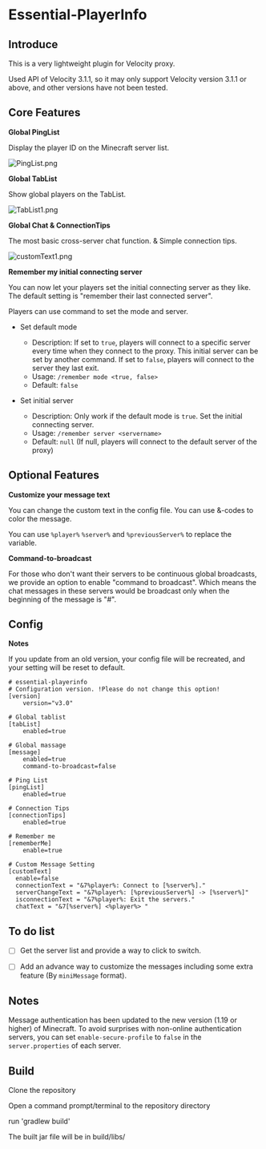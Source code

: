 # Essential-PlayerInfo

## Introduce

This is a very lightweight plugin for Velocity proxy.

Used API of Velocity 3.1.1, so it may only support Velocity version 3.1.1 or above, and other versions have not been tested.

## Core Features

**Global PingList**

Display the player ID on the Minecraft server list.

![PingList.png][1]

**Global TabList**

Show global players on the TabList.

![TabList1.png][2]

**Global Chat & ConnectionTips**

The most basic cross-server chat function. & Simple connection tips.

![customText1.png][3]

**Remember my initial connecting server**

You can now let your players set the initial connecting server as they like. The default setting is "remember their last connected server".

Players can use command to set the mode and server.

- Set default mode
  - Description: If set to `true`, players will connect to a specific server every time when they connect to the proxy. This initial server can be set by another command.
    If set to `false`, players will connect to the server they last exit.
  - Usage: `/remember mode <true, false>`
  - Default: `false`


- Set initial server
    - Description: Only work if the default mode is `true`. Set the initial connecting server.
    - Usage: `/remember server <servername>`
    - Default: `null` (If null, players will connect to the default server of the proxy)
    
## Optional Features

**Customize your message text**

You can change the custom text in the config file. You can use &-codes to color the message.

You can use `%player%` `%server%` and `%previousServer%` to replace the variable.

**Command-to-broadcast**

For those who don't want their servers to be continuous global broadcasts, we provide an option to enable "command to
broadcast". Which means the chat messages in these servers would be broadcast only when the beginning of the message
is "#".

## Config

**Notes**

 If you update from an old version, your config file will be recreated, and your setting will be reset to default.

    # essential-playerinfo
    # Configuration version. !Please do not change this option!
    [version]
        version="v3.0"
    
    # Global tablist
    [tabList]
        enabled=true
    
    # Global massage
    [message]
        enabled=true
        command-to-broadcast=false
    
    # Ping List
    [pingList]
        enabled=true
    
    # Connection Tips
    [connectionTips]
        enabled=true

    # Remember me
    [rememberMe]
        enable=true
    
    # Custom Message Setting
    [customText]
      enable=false
      connectionText = "&7%player%: Connect to [%server%]."
      serverChangeText = "&7%player%: [%previousServer%] -> [%server%]"
      isconnectionText = "&7%player%: Exit the servers."
      chatText = "&7[%server%] <%player%> "

## To do list

- [ ] Get the server list and provide a way to click to switch.

- [ ] Add an advance way to customize the messages including some extra feature (By `miniMessage` format).

## Notes

Message authentication has been updated to the new version (1.19 or higher) of Minecraft. To avoid surprises with non-online authentication servers, you can set `enable-secure-profile` to `false` in the `server.properties` of each server.

## Build

Clone the repository

Open a command prompt/terminal to the repository directory

run 'gradlew build'

The built jar file will be in build/libs/

[1]: https://cdn.ussjackdaw.com/image/PingList.png

[2]: https://cdn.ussjackdaw.com/image/TabList1.png

[3]: https://cdn.ussjackdaw.com/image/customText1.png
